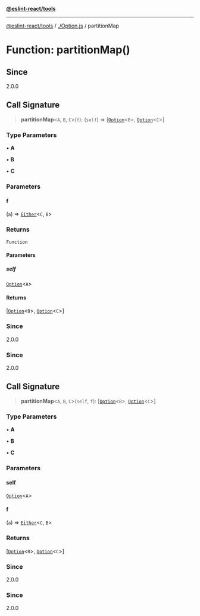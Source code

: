[**@eslint-react/tools**](../../README.md)

***

[@eslint-react/tools](../../README.md) / [./Option.js](../README.md) / partitionMap

# Function: partitionMap()

## Since

2.0.0

## Call Signature

> **partitionMap**\<`A`, `B`, `C`\>(`f`): (`self`) => [[`Option`](../type-aliases/Option.md)\<`B`\>, [`Option`](../type-aliases/Option.md)\<`C`\>]

### Type Parameters

• **A**

• **B**

• **C**

### Parameters

#### f

(`a`) => [`Either`](../../Either.js/type-aliases/Either.md)\<`C`, `B`\>

### Returns

`Function`

#### Parameters

##### self

[`Option`](../type-aliases/Option.md)\<`A`\>

#### Returns

[[`Option`](../type-aliases/Option.md)\<`B`\>, [`Option`](../type-aliases/Option.md)\<`C`\>]

### Since

2.0.0

### Since

2.0.0

## Call Signature

> **partitionMap**\<`A`, `B`, `C`\>(`self`, `f`): [[`Option`](../type-aliases/Option.md)\<`B`\>, [`Option`](../type-aliases/Option.md)\<`C`\>]

### Type Parameters

• **A**

• **B**

• **C**

### Parameters

#### self

[`Option`](../type-aliases/Option.md)\<`A`\>

#### f

(`a`) => [`Either`](../../Either.js/type-aliases/Either.md)\<`C`, `B`\>

### Returns

[[`Option`](../type-aliases/Option.md)\<`B`\>, [`Option`](../type-aliases/Option.md)\<`C`\>]

### Since

2.0.0

### Since

2.0.0
